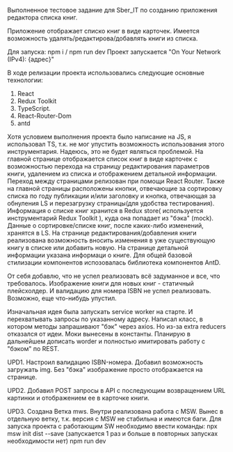 Выполненное тестовое задание для Sber_IT по созданию приложения редактора списка книг.

Приложение отображает списко книг в виде карточек. Имеется возможность удалять/редактирова/добавлять книги из списка.

Для запуска: npm i / npm run dev
Проект запускается "On Your Network (IPv4): {адрес}"

В ходе релизации проекта использовались следующие основные технологии:

1. React
2. Redux Toolkit
3. TypeScript.
4. React-Router-Dom
5. antd

Хотя условием выполнения проекта было написание на JS, я использовал TS, т.к. не мог упустить возможность использования этого инструментария. Надеюсь, это не будет являться проблемой.
На главной странице отображается список книг в виде карточек с возможностью перехода на страницу редактирования параметров книги, удалением из списка и отображением детальной информации.
Переход между страницами релизован при помощи React Router. Также на главной страницы расположены кнопки, отвечающие за сортировку списка по году публикации и/или заголовку и кнопка, отвечающая за обнуления LS и перезагрузку страницы(для удобства тестирования). Информация о списке книг хранится в Redux store( используется инструментарий Redux Toolkit ), куда она попадает из "бэка" (mock). Данные о сортировке/списке книг, после каких-либо изменений, хранятся в LS. На странице редактирования/добавления книги реализована возможность вносить изменения в уже существующую книгу в списке или добавить новую. На странице детальной информации указана информаци о книге. Для общей базовой стилизации компонентов испозовалась библиотека компонентов AntD.

От себя добавлю, что не успел реализовать всё задуманное и все, что требовалось. Изображение книги для новых книг - статичный плейсхолдер. И валидацию для номера ISBN не успел реализовать. Возможно, еще что-нибудь упустил.

Изначальная идея была запускать service worker на старте. И перехватывать запросы по указанному адресу. Написал класс, в котором методы запрашивают "бэк" через axios. Но из-за extra reducers отказался от идеи. Моки вынесены в константы. Планирую в дальнейшем дописать worder и полностью имитировать работу с "бэком" по REST.

UPD1. Настроил валидацию ISBN-номера. Добавил возможность загружать img. Без "бэка" изображение просто отображается на странице.

UPD2. Добавил POST запросы в API с последующим возвращением URL картинки и отображением ее в карточке книги.

UPD3. Создана Ветка mws. Внутри реализована работа с MSW. Вынес в отдельную ветку, т.к. версия с MSW не стабильна и имеются баги. Для запуска проекта с работающим SW необходимо ввести команды:
npx msw init dist --save (запускается 1 раз и больше в повторных запусках необходимости нет)
npm run dev
